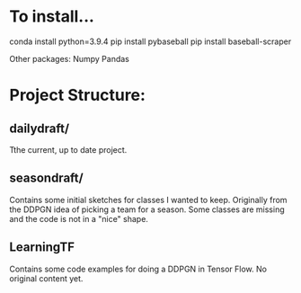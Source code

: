  # To install... 

conda install python=3.9.4
pip install pybaseball
pip install baseball-scraper


Other packages: 
Numpy
Pandas


# Project Structure: 

## dailydraft/
Tthe current, up to date project.

## seasondraft/ 
Contains some initial sketches for classes I wanted to keep.  Originally from the DDPGN idea of picking a team for a season. 
Some classes are missing and the code is not in a "nice" shape. 

## LearningTF
Contains some code examples for doing a DDPGN in Tensor Flow.  No original content yet. 
